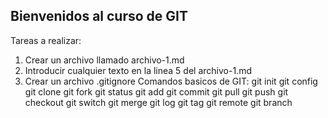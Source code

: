 ## Bienvenidos al curso de GIT

Tareas a realizar:
1) Crear un archivo llamado archivo-1.md
2) Introducir cualquier texto en la linea 5 del archivo-1.md
3) Crear un archivo .gitignore
Comandos basicos de GIT:
git init
git config
git clone
git fork
git status
git add
git commit
git pull
git push
git checkout
git switch
git merge
git log
git tag
git remote
git branch
